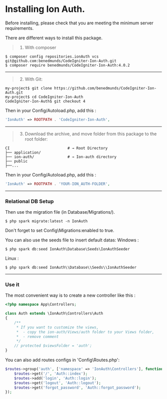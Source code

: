 Installing Ion Auth.
===================================

Before installing, please check that you are meeting the minimum server requirements.

There are different ways to install this package.


> 1. With composer

```shell
$ composer config repositories.ionAuth vcs git@github.com:benedmunds/CodeIgniter-Ion-Auth.git
$ composer require benedmunds/CodeIgniter-Ion-Auth:4.0.2
```

---

> 2. With Git:

```shell
my-project$ git clone https://github.com/benedmunds/CodeIgniter-Ion-Auth.git
my-project$ cd CodeIgniter-Ion-Auth
CodeIgniter-Ion-Auth$ git checkout 4
```
Then in your Config/Autoload.php, add this :
```php
'IonAuth' => ROOTPATH . 'CodeIgniter-Ion-Auth',
```

---

> 3. Download the archive, and move folder from this package to the root folder:

```shell
CI                          # → Root Directory
├── application/
├── ion-auth/               # → Ion-auth directory
├── public
├──...
```
Then in your Config/Autoload.php, add this :
```php
'IonAuth' => ROOTPATH . 'YOUR-ION_AUTH-FOLDER',
```

---

### Relational DB Setup
Then use the migration file (in Database/Migrations/).
```
$ php spark migrate:latest -n IonAuth
```
Don't forget to set Config\Migrations:enabled to true.

You can also use the seeds file to insert default datas:
Windows :
```
$ php spark db:seed IonAuth\Database\Seeds\IonAuthSeeder
```
Linux :
```
$ php spark db:seed IonAuth\\Database\\Seeds\\IonAuthSeeder
```

---

### Use it
The most convenient way is to create a new controller like this :
```php
<?php namespace App\Controllers;

class Auth extends \IonAuth\Controllers\Auth
{
    /**
     * If you want to customize the views,
     *  - copy the ion-auth/Views/auth folder to your Views folder,
     *  - remove comment
     */
    // protected $viewsFolder = 'auth';
}
```
You can also add routes configs in 'Config\Routes.php':
```php
$routes->group('auth', ['namespace' => 'IonAuth\Controllers'], function ($routes) {
	$routes->get('/', 'Auth::index');
	$routes->add('login', 'Auth::login');
	$routes->get('logout', 'Auth::logout');
	$routes->get('forgot_password', 'Auth::forgot_password');
});
```
